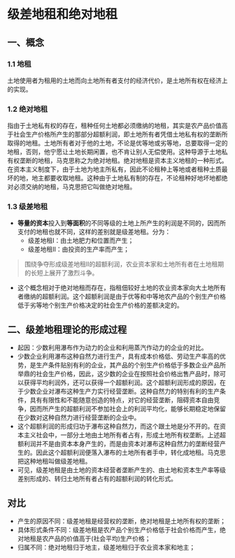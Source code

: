 # 级差地租和绝对地租

## 一、概念
### 1.1 地租
土地使用者为租用的土地而向土地所有者支付的经济代价，是土地所有权在经济上的实现。

### 1.2 绝对地租
指由于土地私有权的存在，租种任何土地都必须缴纳的地租，其实是农产品价值高于社会生产价格所产生的那部分超额利润，即土地所有者凭借土地私有权的垄断所取得的地租。土地所有者对于他的土地，不论是优等地或劣等地，总要取得一定的地租，否则，他宁愿让土地长期闲置，也不肯让别人无偿使用。这种导源于土地私有权垄断的地租，马克思称之为绝对地租。绝对地租是资本主义地租的一种形式。在资本主义制度下，由于土地为地主所私有，因此不论租种上等地或者租种土质最坏的地，地主都要收取地租。这种由于土地私有制的存在，不论租种好地坏地都绝对必须交纳的地租，马克思把它叫做绝对地租。

### 1.3 级差地租
* <strong>等量的资本</strong>投入到<strong>等面积</strong>的不同等级的土地上所产生的利润是不同的，因而所支付的地租也就不同，这样的差别就是级差地租。分为：
    * 级差地租I：由土地肥力和位置而产生；
    * 级差地租Ⅱ：由投资的生产率而产生；
> 围绕争夺形成级差地租Ⅱ的超额利润，农业资本家和土地所有者在土地租期的长短上展开了激烈斗争。
* 这个概念相对于绝对地租而存在，指租佃较好土地的农业资本家向大土地所有者缴纳的超额利润。这个超额利润是由于优等和中等地农产品的个别生产价格低于劣等地个别生产价格决定的社会生产价格的差额决定的。

## 二、级差地租理论的形成过程
* 起因：少数利用瀑布作为动力的企业和利用蒸汽作动力的企业的对比。
* 少数企业利用瀑布这种自然力进行生产，具有成本价格低、劳动生产率高的优势，是生产条件贴别有利的企业，其产品的个别生产价格低于多数企业产品所举鼎的社会生产价格，因此，这少数的企业在按照社会价格出售产品时，除可以获得平均利润外，还可以获得一个超额利润。这个超额利润形成的原因，在于少数企业对瀑布这种生产力实行经营垄断。这种自然力的特别有利的生产条件，具有有限性和不能随意创造的特点，对它的经营垄断，阻碍资本自由竞争，因而所产生的超额利润不参加社会上的利润平均化，能够长期稳定地保留在少数对这种自然力进行经营垄断的企业中。
* 这个超额利润的形成归功于瀑布这种自然力，而这个跟土地是分不开的。在资本主义社会中，一部分土地由土地所有者占有，形成土地所有权垄断。上述超额利润并不是由资本本身产生的，而是由资本对瀑布这种自然力的垄断经营产生的。因此这个超额利润便落入瀑布的土地所有者手中，转化成地租。马克思把这种地租叫做级差地租。
* 可见，级差地租是由土地的资本经营者垄断产生的、由土地和资本生产率等级差别形成的、转归土地所有者占有的超额利润的转化形式。

## 对比
* 产生的原因不同：级差地租是经营权的垄断，绝对地租是土地所有权的垄断；
* 具体形式条件不同：级差地租是农产品个别生产价格低于社会价格而产生，绝对地租是农产品的价值高于(社会平均)生产价格；
* 归属不同：绝对地租归于地主，级差地租归于农业资本家和地主；
